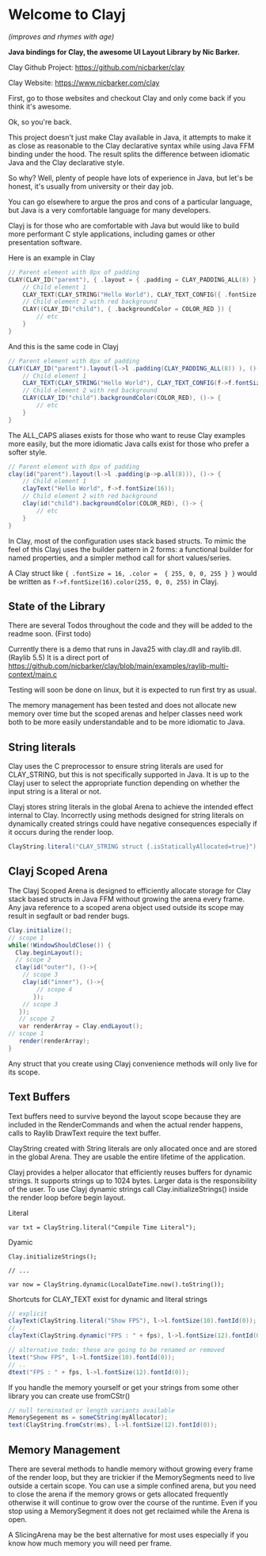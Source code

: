 # Welcome to Clayj 
*(improves and rhymes with age)* 
 
**Java bindings for Clay, the awesome UI Layout Library by Nic Barker.**

Clay Github Project: https://github.com/nicbarker/clay

Clay Website: https://www.nicbarker.com/clay

First, go to those websites and checkout Clay and only come back if you think it's awesome.

Ok, so you're back.

This project doesn't just make Clay available in Java,
it attempts to make it as close as reasonable to the Clay declarative syntax
while using Java FFM binding under the hood. The result splits the difference
between idiomatic Java and the Clay declarative style.

So why? Well, plenty of people have lots of experience in Java, but let's be
honest, it's usually from university or their day job.

You can go elsewhere to argue the pros and cons of a particular language,
but Java is a very comfortable language for many developers.

Clayj is for those who are comfortable with Java but would like to build more
performant C style applications, including games or other presentation software.

Here is an example in Clay
```C
// Parent element with 8px of padding
CLAY(CLAY_ID("parent"), { .layout = { .padding = CLAY_PADDING_ALL(8) } }) {
    // Child element 1
    CLAY_TEXT(CLAY_STRING("Hello World"), CLAY_TEXT_CONFIG({ .fontSize = 16 }));
    // Child element 2 with red background
    CLAY((CLAY_ID("child"), { .backgroundColor = COLOR_RED }) {
        // etc
    }
}
```

And this is the same code in Clayj
```java
// Parent element with 8px of padding
CLAY(CLAY_ID("parent").layout(l->l .padding(CLAY_PADDING_ALL(8)) ), ()-> {
    // Child element 1
    CLAY_TEXT(CLAY_STRING("Hello World"), CLAY_TEXT_CONFIG(f->f.fontSize(16)));
    // Child element 2 with red background
    CLAY(CLAY_ID("child").backgroundColor(COLOR_RED), ()-> {
        // etc
    }
}
```

The ALL_CAPS aliases exists for those who want to reuse Clay examples more easily, but the more idiomatic Java
calls exist for those who prefer a softer style.

```java
// Parent element with 8px of padding
clay(id("parent").layout(l->l .padding(p->p.all(8))), ()-> {
    // Child element 1
    clayText("Hello World", f->f.fontSize(16));
    // Child element 2 with red background
    clay(id("child").backgroundColor(COLOR_RED), ()-> {
        // etc
    }
}
```

In Clay, most of the configuration uses stack based structs. To mimic the feel of this Clayj uses 
the builder pattern in 2 forms: a functional builder for named properties,
and a simpler method call for short values/series.

A Clay struct like `{ .fontSize = 16, .color =  { 255, 0, 0, 255 } }` would be written as
 `f->f.fontSize(16).color(255, 0, 0, 255)` in Clayj.

## State of the Library

There are several Todos throughout the code and they will be added to the readme soon. (First todo)

Currently there is a demo that runs in Java25 with clay.dll and raylib.dll. (Raylib 5.5)
It is a direct port of https://github.com/nicbarker/clay/blob/main/examples/raylib-multi-context/main.c

Testing will soon be done on linux, but it is expected to run first try as usual.

The memory management has been tested and does not allocate new memory over time but
the scoped arenas and helper classes need work both to be more easily understandable
and to be more idiomatic to Java.



## String literals

Clay uses the C preprocessor to ensure string literals are used for CLAY_STRING, but this
is not specifically supported in Java. It is up to the Clayj user to select the appropriate 
function depending on whether the input string is a literal or not.

Clayj stores string literals in the global Arena to achieve the intended effect 
internal to Clay. Incorrectly using methods designed for string literals on dynamically created strings
could have negative consequences especially if it occurs during the render loop.

```java
ClayString.literal("CLAY_STRING struct {.isStaticallyAllocated=true}");
```

## Clayj Scoped Arena

The Clayj Scoped Arena is designed to efficiently allocate storage for Clay stack based structs
in Java FFM without growing the arena every frame. Any java reference to a scoped
arena object used outside its scope may result in segfault or bad render bugs.

```java
Clay.initialize();
// scope 1
while(!WindowShouldClose()) {
  Clay.beginLayout();
  // scope 2
  clay(id("outer"), ()->{
    // scope 3
    clay(id("inner"), ()->{
        // scope 4
       });
    // scope 3
   });
   // scope 2
   var renderArray = Clay.endLayout();
// scope 1
   render(renderArray);
}
```
Any struct that you create using Clayj convenience methods will only
live for its scope. 

## Text Buffers

Text buffers need to survive beyond the layout scope because they are included
in the RenderCommands and when the actual render happens, calls to Raylib
DrawText require the text buffer.

ClayString created with String literals are only allocated once and are 
stored in the global Arena. They are usable the entire lifetime of
the application.

Clayj provides a helper allocator that efficiently reuses buffers
for dynamic strings. It supports strings up to 1024 bytes. Larger
data is the responsibility of the user. To use Clayj dynamic strings
call Clay.initializeStrings() inside the render loop before
begin layout.

Literal
```
var txt = ClayString.literal("Compile Time Literal");
```

Dyamic
```
Clay.initializeStrings();

// ...

var now = ClayString.dynamic(LocalDateTime.now().toString());

```


Shortcuts for CLAY_TEXT exist for dynamic and literal strings

```java
// explicit
clayText(ClayString.literal("Show FPS"), l->l.fontSize(10).fontId(0));
// ..
clayText(ClayString.dynamic("FPS : " + fps), l->l.fontSize(12).fontId(0));

// alternative todo: these are going to be renamed or removed
ltext("Show FPS", l->l.fontSize(10).fontId(0));
// ..
dtext("FPS : " + fps, l->l.fontSize(12).fontId(0));

```

If you handle the memory yourself or get your strings from some other library
you can create use fromCStr()

```java
// null terminated or length variants available
MemorySegement ms = someCString(myAllocator);
text(ClayString.fromCstr(ms), l->l.fontSize(12).fontId(0));
```

## Memory Management

There are several methods to handle memory without growing every frame
 of the render loop, but they are trickier if the MemorySegments need
 to live outside a certain scope. You can use a simple confined arena,
 but you need to close the arena if the memory grows or gets allocated
 frequently otherwise it will continue to grow over the course of the
 runtime. Even if you stop using a MemorySegment it does not get reclaimed
 while the Arena is open.
 
A SlicingArena may be the best alternative for most uses especially 
 if you know how much memory you will need per frame. 

